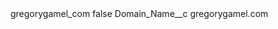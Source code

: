 <?xml version="1.0" encoding="UTF-8"?>
<CustomMetadata xmlns="http://soap.sforce.com/2006/04/metadata" xmlns:xsi="http://www.w3.org/2001/XMLSchema-instance" xmlns:xsd="http://www.w3.org/2001/XMLSchema">
    <label>gregorygamel_com</label>
    <protected>false</protected>
    <values>
        <field>Domain_Name__c</field>
        <value xsi:type="xsd:string">gregorygamel.com</value>
    </values>
</CustomMetadata>
